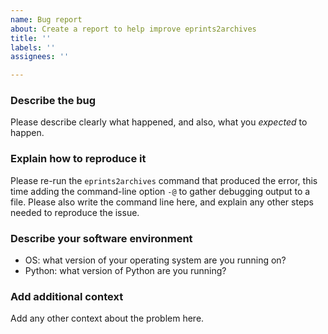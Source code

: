 ```yaml
---
name: Bug report
about: Create a report to help improve eprints2archives
title: ''
labels: ''
assignees: ''

---
```


### Describe the bug

Please describe clearly what happened, and also, what you _expected_ to happen.

### Explain how to reproduce it

Please re-run the `eprints2archives` command that produced the error, this time adding the command-line option `-@` to gather debugging output to a file.  Please also write the command line here, and explain any other steps needed to reproduce the issue.


### Describe your software environment

 - OS: what version of your operating system are you running on?
 - Python: what version of Python are you running?


### Add additional context

Add any other context about the problem here.
